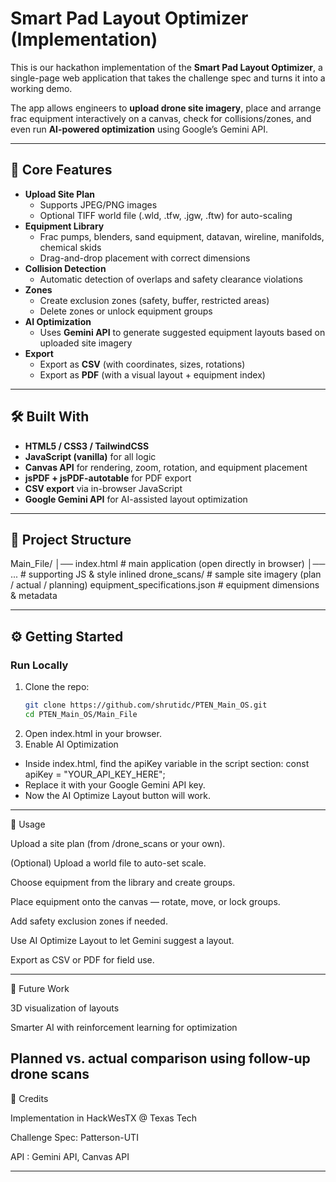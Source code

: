 # Smart Pad Layout Optimizer (Implementation)

This is our hackathon implementation of the **Smart Pad Layout Optimizer**, a single-page web application that takes the challenge spec and turns it into a working demo.  

The app allows engineers to **upload drone site imagery**, place and arrange frac equipment interactively on a canvas, check for collisions/zones, and even run **AI-powered optimization** using Google’s Gemini API.

---

## 🎯 Core Features
- **Upload Site Plan**
  - Supports JPEG/PNG images
  - Optional TIFF world file (.wld, .tfw, .jgw, .ftw) for auto-scaling
- **Equipment Library**
  - Frac pumps, blenders, sand equipment, datavan, wireline, manifolds, chemical skids
  - Drag-and-drop placement with correct dimensions
- **Collision Detection**
  - Automatic detection of overlaps and safety clearance violations
- **Zones**
  - Create exclusion zones (safety, buffer, restricted areas)
  - Delete zones or unlock equipment groups
- **AI Optimization**
  - Uses **Gemini API** to generate suggested equipment layouts based on uploaded site imagery
- **Export**
  - Export as **CSV** (with coordinates, sizes, rotations)
  - Export as **PDF** (with a visual layout + equipment index)

---

## 🛠️ Built With
- **HTML5 / CSS3 / TailwindCSS**
- **JavaScript (vanilla)** for all logic
- **Canvas API** for rendering, zoom, rotation, and equipment placement
- **jsPDF + jsPDF-autotable** for PDF export
- **CSV export** via in-browser JavaScript
- **Google Gemini API** for AI-assisted layout optimization

---

## 📂 Project Structure
Main_File/
│── index.html # main application (open directly in browser)
│── ... # supporting JS & style inlined
drone_scans/ # sample site imagery (plan / actual / planning)
equipment_specifications.json # equipment dimensions & metadata

---

## ⚙️ Getting Started

### Run Locally
1. Clone the repo:
   ```bash
   git clone https://github.com/shrutidc/PTEN_Main_OS.git
   cd PTEN_Main_OS/Main_File
2. Open index.html in your browser.
3. Enable AI Optimization
- Inside index.html, find the apiKey variable in the script section:
    const apiKey = "YOUR_API_KEY_HERE";
- Replace it with your Google Gemini API key.
- Now the AI Optimize Layout button will work.

---

  📖 Usage

Upload a site plan (from /drone_scans or your own).

(Optional) Upload a world file to auto-set scale.

Choose equipment from the library and create groups.

Place equipment onto the canvas — rotate, move, or lock groups.

Add safety exclusion zones if needed.

Use AI Optimize Layout to let Gemini suggest a layout.

Export as CSV or PDF for field use.

---
🔮 Future Work

3D visualization of layouts

Smarter AI with reinforcement learning for optimization

Planned vs. actual comparison using follow-up drone scans 
---
🙌 Credits

Implementation in HackWesTX @ Texas Tech

Challenge Spec: Patterson-UTI

API : Gemini API, Canvas API

---
